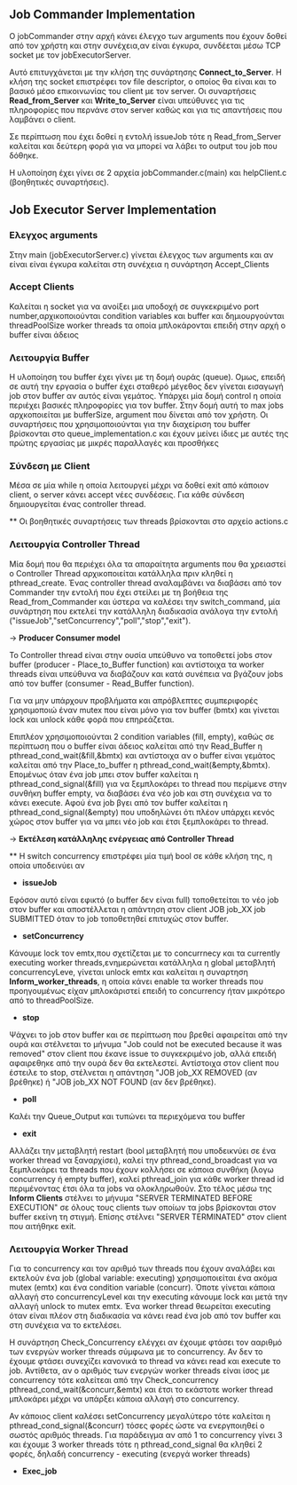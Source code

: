 ## Job Commander Implementation

Ο jobCommander στην αρχή κάνει έλεγχο των arguments που έχουν δοθεί από τον χρήστη και στην συνέχεια,αν είναι έγκυρα, συνδέεται μέσω TCP socket με τον jobExecutorServer. 

Αυτό επιτυγχάνεται με την κλήση της συνάρτησης **Connect_to_Server**. Η κλήση της socket επιστρέφει τον file descriptor, ο οποίος θα είναι και το βασικό μέσο επικοινωνίας του client με τον server. Οι συναρτήσεις **Read_from_Server** και **Write_to_Server** είναι υπεύθυνες για τις πληροφορίες που περνάνε στον server καθώς και για τις απαντήσεις που λαμβάνει ο client.

Σε περίπτωση που έχει δοθεί η εντολή issueJob τότε η Read_from_Server καλείται και δεύτερη φορά για να μπορεί να λάβει το output του job που δόθηκε.

Η υλοποίηση έχει γίνει σε 2 αρχεία jobCommander.c(main) και helpClient.c (βοηθητικές συναρτήσεις).

## Job Executor Server Implementation

### **Ελεγχος arguments**

Στην main (jobExecutorServer.c) γίνεται έλεγχος των arguments και αν είναι είναι έγκυρα καλείται στη συνέχεια η συνάρτηση Accept_Clients

### **Accept Clients**

Καλείται η socket για να ανοίξει μια υποδοχή σε συγκεκριμένο port number,αρχικοποιούνται condition variables και buffer και δημιουργούνται threadPoolSize worker threads τα οποία μπλοκάρονται επειδή στην αρχή ο buffer είναι άδειος

### **Λειτουργία Buffer**

Η υλοποίηση του buffer έχει γίνει με τη δομή ουράς (queue). Ομως, επειδή σε αυτή την εργασία ο buffer έχει σταθερό μέγεθος δεν γίνεται εισαγωγή job στον buffer αν αυτός είναι γεμάτος. Υπάρχει μία δομή control η οποία περιέχει βασικές πληροφορίες για τον buffer. Στην δομή αυτή το max jobs αρχκοποιείται με bufferSize, argument που δίνεται από τον χρήστη. Οι συναρτήσεις που χρησιμοποιούνται για την διαχείριση του buffer βρίσκονται στο queue_implementation.c και έχουν μείνει ίδιες με αυτές της πρώτης εργασίας με μικρές παραλλαγές και προσθήκες

### **Σύνδεση με Client**

Μέσα σε μία while η οποία λειτουργεί μέχρι να δοθεί exit από κάποιον client, o server κάνει accept νέες συνδέσεις. Για κάθε σύνδεση δημιουργείται ένας controller thread.

** Οι βοηθητικές συναρτήσεις των threads βρίσκονται στο αρχείο actions.c

### Λειτουργία **Controller Thread** 

Μία δομή που θα περιέχει όλα τα απαραίτητα arguments που θα χρειαστεί ο Controller Thread αρχικοποιείται κατάλληλα πριν κληθεί η pthread_create. Ένας controller thread αναλαμβάνει να διαβάσει από τον Commander την εντολή που έχει στείλει με τη βοήθεια της Read_from_Commander και ύστερα να καλέσει την switch_command, μία συνάρτηση που εκτελεί την κατάλληλη διαδικασία ανάλογα την εντολή ("issueJob","setConcurrency","poll","stop","exit"). 

-> **Producer Consumer model**

Το Controller thread είναι στην ουσία υπεύθυνο να τοποθετεί jobs στον buffer (producer - Place_to_Buffer function) και αντίστοιχα τα worker threads είναι υπεύθυνα να διαβάζουν και κατά συνέπεια να βγάζουν jobs από τον buffer (consumer - Read_Buffer function).

Για να μην υπάρχουν προβλήματα και απρόβλεπτες συμπεριφορές χρησιμοποιώ έναν mutex που είναι μόνο για τον buffer (bmtx) και γίνεται lock και unlock κάθε φορά που επηρεάζεται.

Επιπλέον χρησιμοποιούνται 2 condition variables (fill, empty), καθώς σε περίπτωση που ο buffer είναι άδειος καλείται από την Read_Buffer η pthread_cond_wait(&fill,&bmtx) και αντίστοιχα αν ο buffer είναι γεμάτος καλείται από την Place_to_buffer η pthread_cond_wait(&empty,&bmtx). Επομένως όταν ένα job μπει στον buffer καλείται η pthread_cond_signal(&fill) για να ξεμπλοκάρει το thread που περίμενε στην συνθήκη buffer empty, να διαβάσει ένα νέο job και στη συνέχεια να το κάνει execute. Αφού ένα job βγει από τον buffer καλείται η pthread_cond_signal(&empty) που υποδηλώνει ότι πλέον υπάρχει κενός χώρος στον buffer για να μπει νέο job και έτσι ξεμπλοκάρει το thread. 

-> **Εκτέλεση κατάλληλης ενέργειας από Controller Thread** 

** H switch concurrency επιστρέφει μία τιμή bool σε κάθε κλήση της, η οποία υποδεινύει αν 

- **issueJob** 

Εφόσον αυτό είναι εφικτό (ο buffer δεν είναι full) τοποθετείται το νέο job στον buffer και αποστέλλεται η απάντηση στον client JOB job_XX job SUBMITTED όταν το job τοποθετηθεί επιτυχώς στον buffer.

- **setConcurrency**

Κάνουμε lock τoν emtx,που σχετίζεται με το concurrnecy και τα currently executing worker  threads,ενημερώνεται κατάλληλα η global μεταβλητή concurrencyLeve, γίνεται unlock emtx και καλείται η συναρτηση **Inform_worker_threads**, η οποία κάνει enable τα worker threads που προηγουμένως είχαν μπλοκάριστεί επειδή το concurrency ήταν μικρότερο από το threadPoolSize.

- **stop**

Ψάχνει το job στον buffer και σε περίπτωση που βρεθεί αφαιρείται από την ουρά και στέλνεται το μήνυμα "Job could not be executed because it was removed" στον client που έκανε issue το συγκεκριμένο job, αλλά επειδή αφαιρεθηκε από την ουρά δεν θα εκτελεστεί. Αντίστοιχα στον client που έστειλε το stop, στέλνεται η απάντηση "JOB job_XX REMOVED (αν βρέθηκε) ή "JOB job_XX NOT FOUND (αν δεν βρέθηκε).

- **poll** 

Καλέι την Queue_Output και τυπώνει τα περιεχόμενα του buffer

- **exit** 

Αλλάζει την μεταβλητή restart (bool μεταβλητή που υποδεικνύει σε ένα worker thread να ξαναρχίσει), καλεί την pthread_cond_broadcast για να ξεμπλοκάρει τα threads που έχουν κολλήσει σε κάποια συνθήκη (λογω concurrency ή empty buffer), καλεί pthread_join για κάθε worker thread id περιμένοντας έτσι όλα τα jobs να ολοκληρωθούν. Στο τέλος μέσω της **Inform Clients** στέλνει το μήνυμα "SERVER TERMINATED BEFORE EXECUTION" σε όλους τους clients των οποίων τα jobs βρίσκονται στον buffer εκείνη τη στιγμή. Επίσης στέλνει "SERVER TERMINATED" στον client που αιτήθηκε exit.

### Λειτουργία Worker Thread

Για το concurrency και τον αριθμό των threads που έχουν αναλάβει και εκτελούν ένα job (global variable: executing) χρησιμοποιείται ένα ακόμα mutex (emtx) και ένα condition variable (concurr). Όποτε γίνεται κάποια αλλαγή στο concurrencyLevel και την executing κάνουμε lock και μετά την αλλαγή unlock το mutex emtx. Ένα worker thread θεωρείται executing όταν είναι πλέον στη διαδικασία να κάνει read ένα job από τον buffer και στη συνέχεια να το εκτελέσει. 

Η συνάρτηση Check_Concurrency ελέγχει αν έχουμε φτάσει τον ααριθμό των ενεργών worker threads σύμφωνα με το concurrency. Αν δεν το έχουμε φτάσει συνεχίζει κανονικά το thread να κάνει read και execute το job. Αντίθετα, αν ο αριθμός των ενεργών worker threads είναι ίσος με concurrency τότε καλείτεαι από την Check_concurrency pthread_cond_wait(&concurr,&emtx) και έτσι το εκάστοτε worker thread μπλοκάρει μέχρι να υπάρξει κάποια αλλαγή στο concurrency. 

Αν κάποιος client καλέσει setConcurrency μεγαλύτερο τότε καλείται η pthread_cond_signal(&concurr) τόσες φορές ώστε να ενεργποιηθεί ο σωστός αριθμός threads. Για παράδειγμα αν από 1 το concurrency γίνει 3 και έχουμε 3 worker threads τότε η pthread_cond_signal θα κληθεί 2 φορές, δηλαδή concurrency - executing (ενεργά worker threads)

- **Exec_job**










